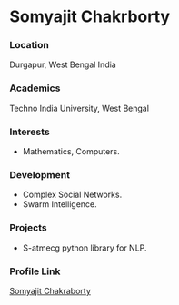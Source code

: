# Somyajit Chakrborty

### Location

Durgapur, West Bengal India

### Academics

Techno India University, West Bengal

### Interests

- Mathematics, Computers.

### Development

- Complex Social Networks.
- Swarm Intelligence.

### Projects

- S-atmecg python library for NLP.

### Profile Link

[Somyajit Chakraborty](https://github.com/Samsomyajit)
